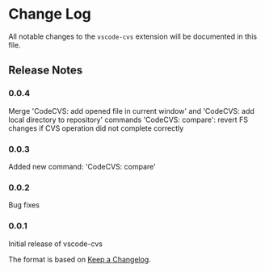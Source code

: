 # Change Log

All notable changes to the `vscode-cvs` extension will be documented in this file.

## Release Notes

### 0.0.4

Merge 'CodeCVS: add opened file in current window' and 'CodeCVS: add local directory to repository' commands
'CodeCVS: compare': revert FS changes if CVS operation did not complete correctly

### 0.0.3

Added new command: 'CodeCVS: compare'

### 0.0.2

Bug fixes

### 0.0.1

Initial release of vscode-cvs

The format is based on [Keep a Changelog](http://keepachangelog.com/).